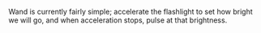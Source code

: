 Wand is currently fairly simple; accelerate the flashlight to set how bright we will go, and when acceleration stops, pulse at that brightness.
